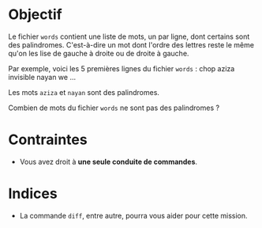 Objectif
========

Le fichier `words` contient une liste de mots, un par ligne, dont certains
sont des palindromes. C'est-à-dire un mot dont l'ordre des lettres reste 
le même qu'on les lise de gauche à droite ou de droite à gauche.

Par exemple, voici les 5 premières lignes du fichier `words` :
    chop
    aziza
    invisible
    nayan
    we
    ...

Les mots `aziza` et `nayan` sont des palindromes.

Combien de mots du fichier `words` ne sont pas des palindromes ?

Contraintes
===========
- Vous avez droit à **une seule conduite de commandes**.

Indices
=======
- La commande `diff`, entre autre, pourra vous aider pour cette mission.

